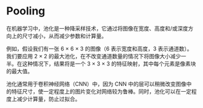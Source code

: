 # Pooling

在机器学习中，池化是一种降采样技术，它通过将图像在宽度、高度和/或深度方向上的尺寸减小，从而减少参数和计算量。

例如，假设我们有一张 6 × 6 × 3 的图像（6 表示宽度和高度，3 表示通道数）。我们要应用 2 × 2 的最大池化，在不改变通道数量的情况下将图像大小减少一半。在这种情况下，结果将是一个 3 × 3 × 3 的特征映射，其中每个元素是像素块的最大值。

池化通常用于卷积神经网络（CNN）中，因为 CNN 中的层可以稍微改变图像中的特征尺寸，使一定程度上的图片变化对网络较为鲁棒。同时，池化可以在一定程度上减少计算量，防止过拟合。